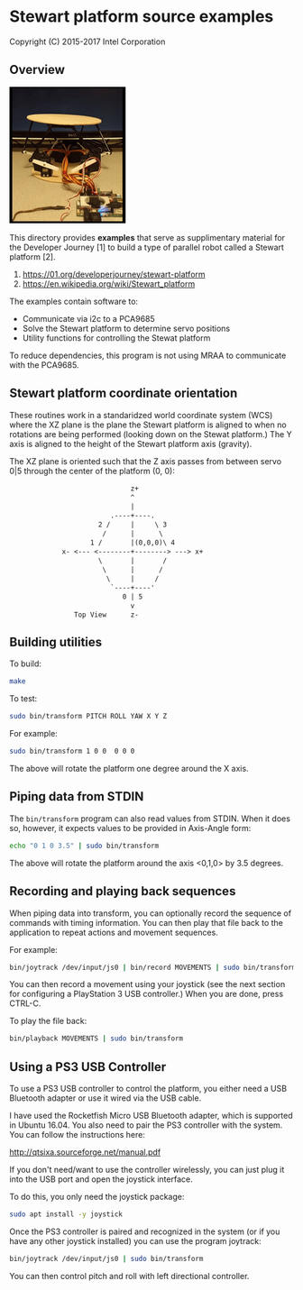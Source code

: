 # Stewart platform source examples
Copyright (C) 2015-2017 Intel Corporation

## Overview

![Do the Wave!](tutorial/wave.gif)

This directory provides **examples** that serve as supplimentary
material for the Developer Journey [1] to build a type of parallel 
robot called a Stewart platform [2].

1. https://01.org/developerjourney/stewart-platform
2. https://en.wikipedia.org/wiki/Stewart_platform

The examples contain software to:

* Communicate via i2c to a PCA9685
* Solve the Stewart platform to determine servo positions
* Utility functions for controlling the Stewat platform

To reduce dependencies, this program is not using MRAA to communicate
with the PCA9685.


## Stewart platform coordinate orientation

These routines work in a standaridzed world coordinate system (WCS)
where the XZ plane is the plane the Stewart platform is aligned to 
when no rotations are being performed (looking down on the Stewat 
platform.) The Y axis is aligned to the height of the Stewart platform 
axis (gravity).

The XZ plane is oriented such that the Z axis passes from between
servo 0|5 through the center of the platform (0, 0):

                                  z+
                                  ^
                                  |
                             .----+----.
                          2 /     |     \ 3
                           /      |      \
                        1 /       |(0,0,0)\ 4
                 x- <--- <--------+--------> ---> x+
                          \       |       /
                           \      |      /
                            \     |     /
                             `----+----'
                                0 | 5
                                  v
                    Top View      z-



## Building utilities

To build:

```bash
make
```

To test:
```bash
sudo bin/transform PITCH ROLL YAW X Y Z
```

For example:
```bash
sudo bin/transform 1 0 0  0 0 0
```

The above will rotate the platform one degree around the X axis.


## Piping data from STDIN

The `bin/transform` program can also read values from STDIN. When it
does so, however, it expects values to be provided in Axis-Angle form:

```bash
echo "0 1 0 3.5" | sudo bin/transform
```

The above will rotate the platform around the axis <0,1,0> by 3.5 degrees.


## Recording and playing back sequences

When piping data into transform, you can optionally record the sequence
of commands with timing information. You can then play that file back to
the application to repeat actions and movement sequences.

For example:
```bash
bin/joytrack /dev/input/js0 | bin/record MOVEMENTS | sudo bin/transform
```

You can then record a movement using your joystick (see the next section
for configuring a PlayStation 3 USB controller.) When you are done, 
press CTRL-C.

To play the file back:

```bash
bin/playback MOVEMENTS | sudo bin/transform
```

## Using a PS3 USB Controller

To use a PS3 USB controller to control the platform, you either need a
USB Bluetooth adapter or use it wired via the USB cable.

I have used the Rocketfish Micro USB Bluetooth adapter, which is 
supported in Ubuntu 16.04. You also need to pair the PS3 
controller with the system. You can follow the instructions here:

  http://qtsixa.sourceforge.net/manual.pdf

If you don't need/want to use the controller wirelessly, you can just
plug it into the USB port and open the joystick interface.

To do this, you only need the joystick package:

```bash
sudo apt install -y joystick
```

Once the PS3 controller is paired and recognized in the system (or if you
have any other joystick installed) you can use the program joytrack:

```bash
bin/joytrack /dev/input/js0 | sudo bin/transform
```

You can then control pitch and roll with left directional controller.

